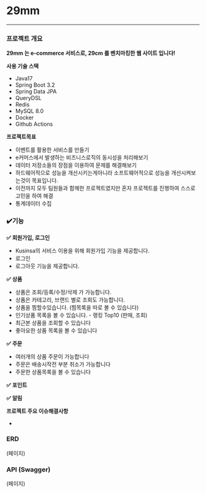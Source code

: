 # **29mm**


---

### **프로젝트 개요**

**29mm 는 e-commerce 서비스로, 29cm 를 벤치마킹한 웹 사이트 입니다!** 

**사용 기술 스택**

- Java17
- Spring Boot 3.2
- Spring Data JPA
- QueryDSL
- Redis
- MySQL 8.0
- Docker
- Github Actions

**프로젝트목표**

- 이벤트를 활용한 서비스를 만들기
- e커머스에서 발생하는 비즈니스로직의 동시성을 처리해보기
- 데이터 저장소들의 장점을 이용하여 문제를 해결해보기
- 하드웨어적으로 성능을 개선시키는게아니라 소프트웨어적으로 성능을 개선시켜보는것이 목표입니다.
- 이전까지 모두 팀원들과 함께한 프로젝트였지만 혼자 프로젝트를 진행하여 스스로 고민을 하여 해결
- 통계데이터 수집

### **✔️기능**

**✅ 회원가입, 로그인**

- Kusinsa의 서비스 이용을 위해 회원가입 기능을 제공합니다.
- 로그인
- 로그아웃 기능을 제공합니다.

**✅ 상품**

- 상품은 조회/등록/수정/삭제 가 가능합니다.
- 상품은 카테고리, 브랜드 별로 조회도 가능합니다.
- 상품을 찜할수있습니다. (찜목록을 따로 볼 수 있습니다)
- 인기상품 목록을 볼 수 있습니다. - 랭킹 Top10 (판매, 조회)
- 최근본 상품을 조회할 수 있습니다
- 좋아요한 상품 목록을 볼 수 있습니다

**✅ 주문**

- 여러개의 상품 주문이 가능합니다
- 주문은 배송시작전 부분 취소가 가능합니다
- 주문한 상품목록을 볼 수 있습니다

**✅ 포인트**

**✅ 알림**

**프로젝트 주요 이슈해결사항**

- 

### **ERD**

(페이지)

### **API (Swagger)**

(페이지)

